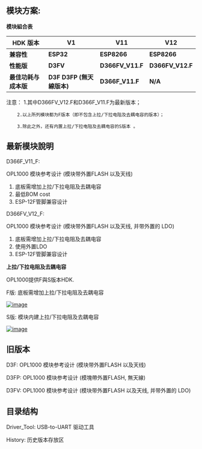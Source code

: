 ## 模块方案:

**模块組合表**

| **HDK 版本**         | **V1**                      | **V11**          | **V12**          |
| -------------------- | --------------------------- | ---------------- | ---------------- |
| **兼容性**           | **ESP32**                   | **ESP8266**      | **ESP8266**      |
| **性能版**           | **D3FV**                    | **D366FV_V11.F** | **D366FV_V12.F** |
| **最佳功耗与成本版** | **D3F   D3FP (無天線版本)** | **D366F_V11.F**  | **N/A**          |

注意：	1.其中D366FV_V12.F和D366F_V11.F为最新版本；

		2.以上所列模块都为F版本（即不包含上拉/下拉电阻及去耦电容的版本）；
	
		3.除此之外，还有内置上拉/下拉电阻及去耦电容的S版本 。

## 最新模块說明

D366F_V11_F: 

OPL1000 模块参考设计 (模块带外置FLASH 以及天线) <br>

1. 底板需增加上拉/下拉电阻及去耦电容
2. 最低BOM cost
3. ESP-12F管脚兼容设计

D366FV_V12_F: 

OPL1000 模块参考设计 (模块带外置FLASH 以及天线, 并带外置的 LDO) <br>

1. 底板需增加上拉/下拉电阻及去耦电容
2. 使用外置LDO
3. ESP-12F管脚兼容设计

**上拉/下拉电阻及去耦电容**

OPL1000提供F與S版本HDK. 

F版: 底板需增加上拉/下拉电阻及去耦电容

[![image](file:///E:/git_hdk/OPL1000-HDK/HDK/Module/F_PullUp.JPG)](https://github.com/Opulinks-Tech/OPL1000-HDK/blob/master/HDK/Module/F_PullUp.JPG)

S版: 模块内建上拉/下拉电阻及去耦电容

[![image](file:///C:/Users/Think/AppData/Local/Temp/msohtmlclip1/01/clip_image002.jpg)](https://github.com/Opulinks-Tech/OPL1000-HDK/blob/master/HDK/Module/S_PullUp.JPG)

## 旧版本
D3F: OPL1000 模块参考设计 (模块带外置FLASH 以及天线)

D3FP: OPL1000 模块参考设计 (模塊帶外置FLASH, 無天線)

D3FV: OPL1000 模块参考设计 (模块带外置FLASH 以及天线, 并带外置的 LDO)

## 目录结构
Driver_Tool: USB-to-UART 驱动工具

History: 历史版本存放区
